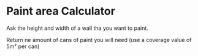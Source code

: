 # Paint area Calculator

Ask the height and width of a wall tha you want to paint.

Return ne amount of cans of paint you will need (use a coverage value of 5m² per can)